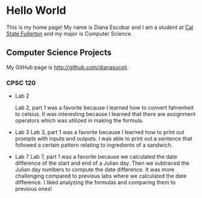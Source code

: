 # Hello World

This is my home page! My name is Diana Escobar and I am a student at [Cal State Fullerton](http://www.fullerton.edu/) and my major is Computer Science.

## Computer Science Projects

My GitHub page is http://github.com/dianasuceli.

### CPSC 120

* Lab 2

    Lab 2, part 1 was a favorite because I learned how to convert fahrenheit to celsius. It was interesting because I learned that there are assignment operators which was utilized in making the formula. 

* Lab 3 
    Lab 3, part 1 was a favorite because I learned how to print out prompts with inputs and outputs. I was able to print out a sentence that followed a certain pattern relating to ingredients of a sandwich. 

* Lab 7
    Lab 7, part 1 was a favorite because we calculated the date difference of the start and end of a Julian day. Then we subtraced the Julian day numbers to compute the date difference. It was more challenging compared to previous labs where we calculated the date difference. I liked analyzing the formulas and comparing them to previous ones!